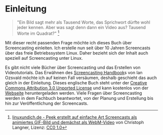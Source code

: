 # Einleitung

> "Ein Bild sagt mehr als Tausend Worte, das Sprichwort dürfte wohl jeder kennen. Aber was sagt denn dann ein Video aus? Tausend Worte im Quadrat?" [^1]

Mit dieser recht passenden Frage möchte ich dieses Buch über Screencasting einleiten. Ich erstelle nun seit über 10 Jahren Screencasts über das freie Betriebssystem Linux. Daher bezieht sich der Inhalt auch speziell auf Screencasting unter Linux. 

Es gibt nicht viele Bücher über Screencasting und das Erstellen von Videotutorials. Das Erwähnen des [Screencasting Handbook](http://thescreencastinghandbook.com/)s von Ian Ozsvald möchte ich auf keinen Fall versäumen, deshalb geschieht das auch gleich in der Einleitung. Dieses englische Buch steht unter der [Creative Commons Attribution 3.0 Unported License](http://creativecommons.org/licenses/by/3.0/deed.en_GB) und kann kostenlos von der [Webseite](http://thescreencastinghandbook.com/) heruntergeladen werden. Viele Fragen über Screencasting werden in dem Fachbuch beantwortet, von der Planung und Erstellung bis hin zur Veröffentlichung der Screencasts.

[^1]: [linuxundich.de - Peek erstellt auf einfache Art Screencasts als animiertes GIF-Bild und demächst als WebM-Video](https://linuxundich.de/gnu-linux/peek-erstellt-auf-einfache-art-screencasts-als-animiertes-gif-bild-und-demaechst-als-webm-video/) von Christoph Langner, Lizenz: [CC0 1.0](https://creativecommons.org/publicdomain/zero/1.0/deed.de)

